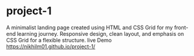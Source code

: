 # project-1
 A minimalist landing page created using HTML and CSS Grid for my front-end learning journey. Responsive design, clean layout, and emphasis on CSS Grid for a flexible structure.
live Demo
https://nikhilm01.github.io/project-1/
